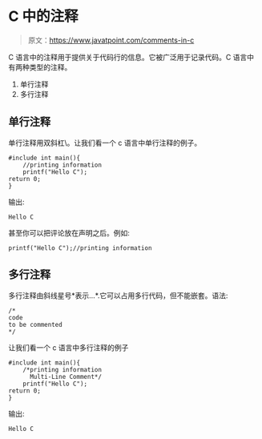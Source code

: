 # C 中的注释

> 原文：<https://www.javatpoint.com/comments-in-c>

C 语言中的注释用于提供关于代码行的信息。它被广泛用于记录代码。C 语言中有两种类型的注释。

1.  单行注释
2.  多行注释

## 单行注释

单行注释用双斜杠\\。让我们看一个 c 语言中单行注释的例子。

```
#include int main(){  
	//printing information  
	printf("Hello C");  
return 0;
} 
```

输出:

```
Hello C

```

甚至你可以把评论放在声明之后。例如:

```
printf("Hello C");//printing information

```

## 多行注释

多行注释由斜线星号\*表示...*\.它可以占用多行代码，但不能嵌套。语法:

```
/* 
code
to be commented
*/

```

让我们看一个 c 语言中多行注释的例子

```
#include int main(){  
	/*printing information  
	  Multi-Line Comment*/
	printf("Hello C");  
return 0;
} 
```

输出:

```
Hello C

```